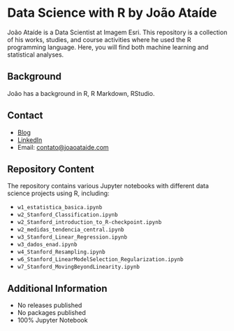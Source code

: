 # Data Science with R by João Ataíde

João Ataíde is a Data Scientist at Imagem Esri. This repository is a collection of his works, studies, and course activities where he used the R programming language. Here, you will find both machine learning and statistical analyses.

## Background
João has a background in R, R Markdown, RStudio.

## Contact
- [Blog](https://joaoataide.com)
- [LinkedIn](https://www.linkedin.com/in/jvataidee/)
- Email: contato@joaoataide.com

## Repository Content
The repository contains various Jupyter notebooks with different data science projects using R, including:

- `w1_estatistica_basica.ipynb`
- `w2_Stanford_Classification.ipynb`
- `w2_Stanford_introduction_to_R-checkpoint.ipynb`
- `w2_medidas_tendencia_central.ipynb`
- `w3_Stanford_Linear_Regression.ipynb`
- `w3_dados_enad.ipynb`
- `w4_Stanford_Resampling.ipynb`
- `w6_Stanford_LinearModelSelection_Regularization.ipynb`
- `w7_Stanford_MovingBeyondLinearity.ipynb`

## Additional Information
- No releases published
- No packages published
- 100% Jupyter Notebook
